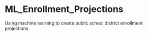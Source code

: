 # ML_Enrollment_Projections
Using machine learning to create public school district enrollment projections
